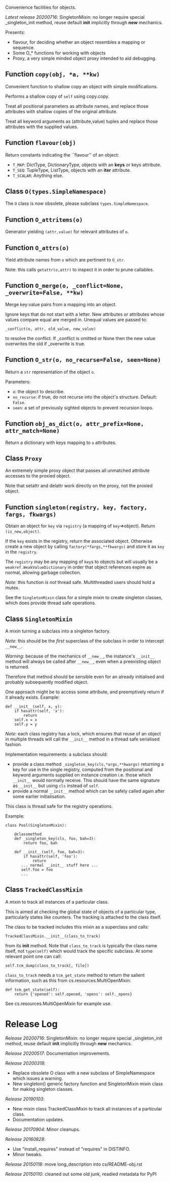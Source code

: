 Convenience facilities for objects.

*Latest release 20200716*:
SingletonMixin: no longer require special _singleton_init method, reuse default __init__ implicitly through __new__ mechanics.

Presents:
* flavour, for deciding whether an object resembles a mapping or sequence.
* Some O_* functions for working with objects
* Proxy, a very simple minded object proxy intended to aid debugging.

## Function `copy(obj, *a, **kw)`

Convenient function to shallow copy an object with simple modifications.

Performs a shallow copy of `self` using copy.copy.

Treat all positional parameters as attribute names, and
replace those attributes with shallow copies of the original
attribute.

Treat all keyword arguments as (attribute,value) tuples and
replace those attributes with the supplied values.

## Function `flavour(obj)`

Return constants indicating the ``flavour'' of an object:
* `T_MAP`: DictType, DictionaryType, objects with an __keys__ or keys attribute.
* `T_SEQ`: TupleType, ListType, objects with an __iter__ attribute.
* `T_SCALAR`: Anything else.

## Class `O(types.SimpleNamespace)`

The `O` class is now obsolete, please subclass `types.SimpleNamespace`.

## Function `O_attritems(o)`

Generator yielding `(attr,value)` for relevant attributes of `o`.

## Function `O_attrs(o)`

Yield attribute names from `o` which are pertinent to `O_str`.

Note: this calls `getattr(o,attr)` to inspect it in order to
prune callables.

## Function `O_merge(o, _conflict=None, _overwrite=False, **kw)`

Merge key:value pairs from a mapping into an object.

Ignore keys that do not start with a letter.
New attributes or attributes whose values compare equal are
merged in. Unequal values are passed to:

    _conflict(o, attr, old_value, new_value)

to resolve the conflict. If _conflict is omitted or None
then the new value overwrites the old if _overwrite is true.

## Function `O_str(o, no_recurse=False, seen=None)`

Return a `str` representation of the object `o`.

Parameters:
* `o`: the object to describe.
* `no_recurse`: if true, do not recurse into the object's structure.
  Default: `False`.
* `seen`: a set of previously sighted objects
  to prevent recursion loops.

## Function `obj_as_dict(o, attr_prefix=None, attr_match=None)`

Return a dictionary with keys mapping to `o` attributes.

## Class `Proxy`

An extremely simple proxy object
that passes all unmatched attribute accesses to the proxied object.

Note that setattr and delattr work directly on the proxy, not the proxied object.

## Function `singleton(registry, key, factory, fargs, fkwargs)`

Obtain an object for `key` via `registry` (a mapping of `key`=>object).
Return `(is_new,object)`.

If the `key` exists in the registry, return the associated object.
Otherwise create a new object by calling `factory(*fargs,**fkwargs)`
and store it as `key` in the `registry`.

The `registry` may be any mapping of `key`s to objects
but will usually be a `weakref.WeakValueDictionary`
in order that object references expire as normal,
allowing garbage collection.

*Note*: this function *is not* thread safe.
Multithreaded users should hold a mutex.

See the `SingletonMixin` class for a simple mixin to create
singleton classes,
which does provide thread safe operations.

## Class `SingletonMixin`

A mixin turning a subclass into a singleton factory.

*Note*: this should be the *first* superclass of the subclass
in order to intercept `__new__`.

*Warning*: because of the mechanics of `__new__`,
the instance's `__init__` method will always be called
after `__new__`,
even when a preexisting object is returned.

Therefore that method should be sensible
even for an already initialised
and probably subsequently modified object.

One approach might be to access some attribute,
and preemptively return if it already exists.
Example:

    def __init__(self, x, y):
        if hasattr(self, 'x'):
            return
        self.x = x
        self.y = y

*Note*: each class registry has a lock,
which ensures that reuse of an object
in multiple threads will call the `__init__` method
in a thread safe serialised fashion.

Implementation requirements:
a subclass should:
* provide a class method `_singleton_key(cls,*args,**kwargs)`
  returning a key for use in the single registry,
  computed from the positional and keyword arguments
  supplied on instance creation
  i.e. those which `__init__` would normally receive.
  This should have the same signature as `__init__`
  but using `cls` instead of `self`.
* provide a normal `__init__` method
  which can be safely called again
  after some earlier initialisation.

This class is thread safe for the registry operations.

Example:

    class Pool(SingletonMixin):

        @classmethod
        def _singleton_key(cls, foo, bah=3):
            return foo, bah

        def __init__(self, foo, bah=3):
            if hasattr(self, 'foo'):
                return
           ... normal __init__ stuff here ...
           self.foo = foo
           ...

## Class `TrackedClassMixin`

A mixin to track all instances of a particular class.

This is aimed at checking the global state of objects of a
particular type, particularly states like counters. The
tracking is attached to the class itself.

The class to be tracked includes this mixin as a superclass and calls:

    TrackedClassMixin.__init__(class_to_track)

from its __init__ method. Note that `class_to_track` is
typically the class name itself, not `type(self)` which would
track the specific subclass. At some relevant point one can call:

    self.tcm_dump(class_to_track[, file])

`class_to_track` needs a `tcm_get_state` method to return the
salient information, such as this from cs.resources.MultiOpenMixin:

    def tcm_get_state(self):
        return {'opened': self.opened, 'opens': self._opens}

See cs.resources.MultiOpenMixin for example use.

# Release Log



*Release 20200716*:
SingletonMixin: no longer require special _singleton_init method, reuse default __init__ implicitly through __new__ mechanics.

*Release 20200517*:
Documentation improvements.

*Release 20200318*:
* Replace obsolete O class with a new subclass of SimpleNamespace which issues a warning.
* New singleton() generic factory function and SingletonMixin mixin class for making singleton classes.

*Release 20190103*:
* New mixin class TrackedClassMixin to track all instances of a particular class.
* Documentation updates.

*Release 20170904*:
Minor cleanups.

*Release 20160828*:
* Use "install_requires" instead of "requires" in DISTINFO.
* Minor tweaks.

*Release 20150118*:
move long_description into cs/README-obj.rst

*Release 20150110*:
cleaned out some old junk, readied metadata for PyPI
